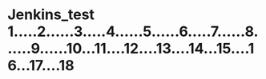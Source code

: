 # Jenkins_test 1.....2......3.....4......5......6.....7......8......9......10...11....12....13....14...15....16...17....18
